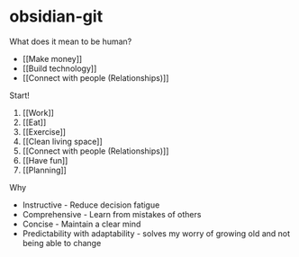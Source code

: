 # obsidian-git

What does it mean to be human?
- [[Make money]]
- [[Build technology]]
- [[Connect with people (Relationships)]]

Start!
1. [[Work]]
2. [[Eat]]
3. [[Exercise]]
4. [[Clean living space]]
5. [[Connect with people (Relationships)]]
6. [[Have fun]]
8. [[Planning]]

Why
- Instructive - Reduce decision fatigue
- Comprehensive - Learn from mistakes of others
- Concise - Maintain a clear mind
- Predictability with adaptability - solves my worry of growing old and not being able to change





